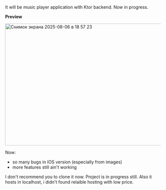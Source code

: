 


It will be music player application with Ktor backend. 
Now in progress. 


**Preview**


<img width="661" height="395" alt="Снимок экрана 2025-08-06 в 18 57 23" src="https://github.com/user-attachments/assets/0d3534b0-86ab-4776-bc88-40660c5eb23c" />



Now:
- so many bugs in IOS version (especially from images)
- more features still ain't working

I don't recommend you to clone it now. Project is in progress still. Also it hosts in localhost, i didn't found relaible hosting with low price.
